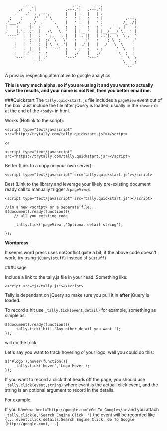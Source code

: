             ,----,                ,--,      ,--,                
          ,/   .`|             ,---.'|   ,---.'|                
        ,`   .'  : ,---,       |   | :   |   | :                
      ;    ;     /'  .' \      :   : |   :   : |          ,---, 
    .'___,/    ,'/  ;    '.    |   ' :   |   ' :         /_ ./| 
    |    :     |:  :       \   ;   ; '   ;   ; '   ,---, |  ' : 
    ;    |.';  ;:  |   /\   \  '   | |__ '   | |__/___/ \.  : | 
    `----'  |  ||  :  ' ;.   : |   | :.'||   | :.'|.  \  \ ,' ' 
        '   :  ;|  |  ;/  \   \'   :    ;'   :    ; \  ;  `  ,' 
        |   |  ''  :  | \  \ ,'|   |  ./ |   |  ./   \  \    '  
        '   :  ||  |  '  '--'  ;   : ;   ;   : ;      '  \   |  
        ;   |.' |  :  :        |   ,/    |   ,/        \  ;  ;  
        '---'   |  | ,'        '---'     '---'          :  \  \ 
                `--''                                    \  ' ; 
                                                          `--`  
                                                            

A privacy respecting alternative to google analytics.

**This is very much alpha, so if you are using it and you want to actually view the results, and your name is not Neil, then you better email me.**


###Quickstart
The  `tally.quickstart.js` file includes a `pageView` event out of the box. Just include the file after jQuery is loaded, usually in the `<head>` or at the end of the `<body>` in html.

Works (Hotlink to the script):

`<script type="text/javascript" src="http://trytally.com/tally.quickstart.js"></script>`

or

`<script type="text/javascript" src="https://trytally.com/tally.quickstart.js"></script>`

Better (Link to a copy on your own server):

`<script type="text/javascript" src="tally.quickstart.js"></script>`

Best (Link to the library and leverage your likely pre-existing document ready call to manually trigger a `pageView`):

`<script type="text/javascript" src="tally.quickstart.js"></script>`

    //in a new <script> or a separate file...
    $(document).ready(function(){
    	// all you existing code
    	
        _tally.tick('pageView','Optional detail string');
        
    });
    

**Wordpress**

It seems word press uses noConflict quite a bit, if the above code doesn't work, try using `jQuery(stuff)` instead of `$(stuff)`
    
###Usage

Include a link to the tally.js file in your head.
Something like:

`<script src="js/tally.js"></script>`

Tally is dependant on jQuery so make sure you pull it in **after** jQuery is loaded.


To record a hit use `_tally.tick(event,detail)` for example, something as simple as:

    $(document).ready(function(){
        _tally.tick('hit','Any other detail you want.');
    });


will do the trick.

Let's say you want to track hovering of your logo, well you could do this:

    $('#logo').hover(function(){
        _tally.tick('hover','Logo Hover');
    });

If you want to record a click that heads off the page, you should use `_tally.click(event,string)` where event is the actuall click event, and the string is an optional argument to record in the details.

For example:

If you have `<a href="http://google.com">Go To Google</a>` 
and you attach `_tally.click(e,'Search Engine Click: ')` 
the event will be recorded like 
`{...,event:click,details:Search Engine Click: Go To Google (http://google.com),...}`
